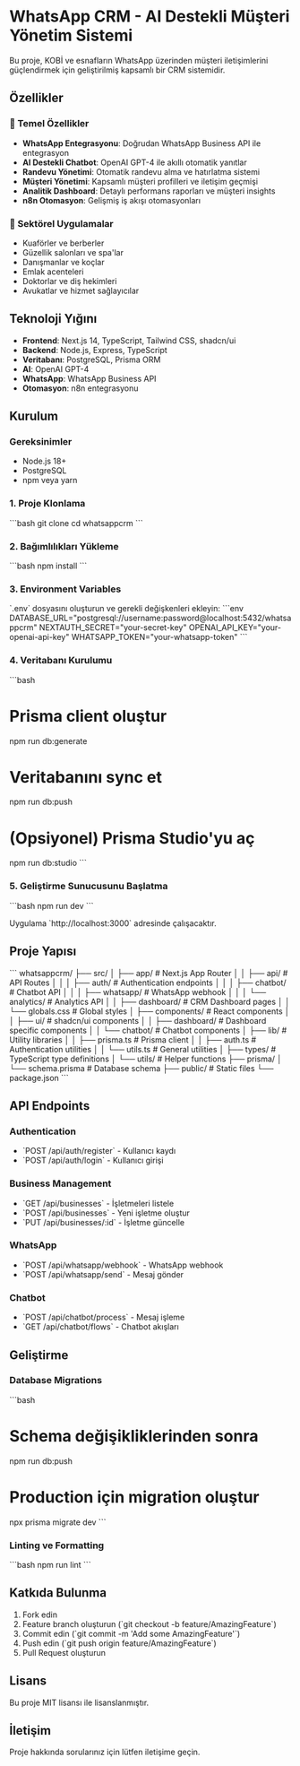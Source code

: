 # WhatsApp CRM - AI Destekli Müşteri Yönetim Sistemi

Bu proje, KOBİ ve esnafların WhatsApp üzerinden müşteri iletişimlerini güçlendirmek için geliştirilmiş kapsamlı bir CRM sistemidir.

## Özellikler

### 🚀 Temel Özellikler
- **WhatsApp Entegrasyonu**: Doğrudan WhatsApp Business API ile entegrasyon
- **AI Destekli Chatbot**: OpenAI GPT-4 ile akıllı otomatik yanıtlar
- **Randevu Yönetimi**: Otomatik randevu alma ve hatırlatma sistemi
- **Müşteri Yönetimi**: Kapsamlı müşteri profilleri ve iletişim geçmişi
- **Analitik Dashboard**: Detaylı performans raporları ve müşteri insights
- **n8n Otomasyon**: Gelişmiş iş akışı otomasyonları

### 💼 Sektörel Uygulamalar
- Kuaförler ve berberler
- Güzellik salonları ve spa'lar
- Danışmanlar ve koçlar
- Emlak acenteleri
- Doktorlar ve diş hekimleri
- Avukatlar ve hizmet sağlayıcılar

## Teknoloji Yığını

- **Frontend**: Next.js 14, TypeScript, Tailwind CSS, shadcn/ui
- **Backend**: Node.js, Express, TypeScript
- **Veritabanı**: PostgreSQL, Prisma ORM
- **AI**: OpenAI GPT-4
- **WhatsApp**: WhatsApp Business API
- **Otomasyon**: n8n entegrasyonu

## Kurulum

### Gereksinimler
- Node.js 18+ 
- PostgreSQL
- npm veya yarn

### 1. Proje Klonlama
\`\`\`bash
git clone <repo-url>
cd whatsappcrm
\`\`\`

### 2. Bağımlılıkları Yükleme
\`\`\`bash
npm install
\`\`\`

### 3. Environment Variables
\`.env\` dosyasını oluşturun ve gerekli değişkenleri ekleyin:
\`\`\`env
DATABASE_URL="postgresql://username:password@localhost:5432/whatsappcrm"
NEXTAUTH_SECRET="your-secret-key"
OPENAI_API_KEY="your-openai-api-key"
WHATSAPP_TOKEN="your-whatsapp-token"
\`\`\`

### 4. Veritabanı Kurulumu
\`\`\`bash
# Prisma client oluştur
npm run db:generate

# Veritabanını sync et
npm run db:push

# (Opsiyonel) Prisma Studio'yu aç
npm run db:studio
\`\`\`

### 5. Geliştirme Sunucusunu Başlatma
\`\`\`bash
npm run dev
\`\`\`

Uygulama \`http://localhost:3000\` adresinde çalışacaktır.

## Proje Yapısı

\`\`\`
whatsappcrm/
├── src/
│   ├── app/                 # Next.js App Router
│   │   ├── api/            # API Routes
│   │   │   ├── auth/       # Authentication endpoints
│   │   │   ├── chatbot/    # Chatbot API
│   │   │   ├── whatsapp/   # WhatsApp webhook
│   │   │   └── analytics/  # Analytics API
│   │   ├── dashboard/      # CRM Dashboard pages
│   │   └── globals.css     # Global styles
│   ├── components/         # React components
│   │   ├── ui/            # shadcn/ui components
│   │   ├── dashboard/     # Dashboard specific components
│   │   └── chatbot/       # Chatbot components
│   ├── lib/               # Utility libraries
│   │   ├── prisma.ts      # Prisma client
│   │   ├── auth.ts        # Authentication utilities
│   │   └── utils.ts       # General utilities
│   ├── types/             # TypeScript type definitions
│   └── utils/             # Helper functions
├── prisma/
│   └── schema.prisma      # Database schema
├── public/               # Static files
└── package.json
\`\`\`

## API Endpoints

### Authentication
- \`POST /api/auth/register\` - Kullanıcı kaydı
- \`POST /api/auth/login\` - Kullanıcı girişi

### Business Management
- \`GET /api/businesses\` - İşletmeleri listele
- \`POST /api/businesses\` - Yeni işletme oluştur
- \`PUT /api/businesses/:id\` - İşletme güncelle

### WhatsApp
- \`POST /api/whatsapp/webhook\` - WhatsApp webhook
- \`POST /api/whatsapp/send\` - Mesaj gönder

### Chatbot
- \`POST /api/chatbot/process\` - Mesaj işleme
- \`GET /api/chatbot/flows\` - Chatbot akışları

## Geliştirme

### Database Migrations
\`\`\`bash
# Schema değişikliklerinden sonra
npm run db:push

# Production için migration oluştur
npx prisma migrate dev
\`\`\`

### Linting ve Formatting
\`\`\`bash
npm run lint
\`\`\`

## Katkıda Bulunma

1. Fork edin
2. Feature branch oluşturun (\`git checkout -b feature/AmazingFeature\`)
3. Commit edin (\`git commit -m 'Add some AmazingFeature'\`)
4. Push edin (\`git push origin feature/AmazingFeature\`)
5. Pull Request oluşturun

## Lisans

Bu proje MIT lisansı ile lisanslanmıştır.

## İletişim

Proje hakkında sorularınız için lütfen iletişime geçin.
